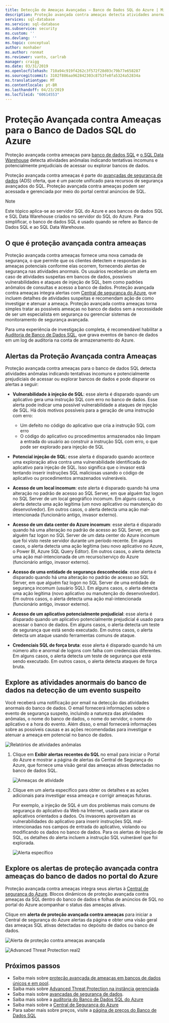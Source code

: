 ```yaml
---
title: Detecção de Ameaças Avançadas – Banco de Dados SQL do Azure | Microsoft Docs
description: Proteção avançada contra ameaças detecta atividades anormais do banco de dados que indicam possíveis ameaças de segurança no banco de dados SQL.
services: sql-database
ms.service: sql-database
ms.subservice: security
ms.custom: ''
ms.devlang: ''
ms.topic: conceptual
author: monhaber
ms.author: ronmat
ms.reviewer: vanto, carlrab
manager: craigg
ms.date: 03/31/2019
ms.openlocfilehash: 710a94c919f4262c3f572f28d03c79b77e658287
ms.sourcegitcommit: 3102f886aa962842303c8753fe8fa5324a52834a
ms.translationtype: MT
ms.contentlocale: pt-BR
ms.lasthandoff: 04/23/2019
ms.locfileid: "60614553"
---
```

# <a name="advanced-threat-protection-for-azure-sql-database"></a>Proteção Avançada contra Ameaças para o Banco de Dados SQL do Azure

Proteção avançada contra ameaças para [banco de dados SQL](sql-database-technical-overview.md) e [o SQL Data Warehouse](../sql-data-warehouse/sql-data-warehouse-overview-what-is.md) detecta atividades anômalas indicando tentativas incomuns e potencialmente prejudiciais de acessar ou explorar bancos de dados.

Proteção avançada contra ameaças é parte do [avançadas de segurança de dados](sql-database-advanced-data-security.md) (ADS) oferta, que é um pacote unificado para recursos de segurança avançados do SQL. Proteção avançada contra ameaças podem ser acessada e gerenciada por meio do portal central anúncios de SQL.

> [!NOTE]
> Este tópico aplica-se ao servidor SQL do Azure e aos bancos de dados SQL e SQL Data Warehouse criados no servidor do SQL do Azure. Para simplificar, o banco de dados SQL é usado quando se refere ao Banco de Dados SQL e ao SQL Data Warehouse.

## <a name="what-is-advanced-threat-protection"></a>O que é proteção avançada contra ameaças

 Proteção avançada contra ameaças fornece uma nova camada de segurança, o que permite que os clientes detectem e respondam às ameaças potenciais conforme elas ocorrem, fornecendo alertas de segurança nas atividades anormais. Os usuários receberão um alerta em caso de atividades suspeitas em bancos de dados, possíveis vulnerabilidades e ataques de injeção de SQL, bem como padrões anômalos de consultas e acesso a banco de dados. Proteção avançada contra ameaças integra alertas com [Central de segurança do Azure](https://azure.microsoft.com/services/security-center/), que incluem detalhes de atividades suspeitas e recomendam ação de como investigar e atenuar a ameaça. Proteção avançada contra ameaças torna simples tratar as possíveis ameaças no banco de dados sem a necessidade de ser um especialista em segurança ou gerenciar sistemas de monitoramento de segurança avançada.

Para uma experiência de investigação completa, é recomendável habilitar a [Auditoria de Banco de Dados SQL](sql-database-auditing.md), que grava eventos de banco de dados em um log de auditoria na conta de armazenamento do Azure.  

## <a name="advanced-threat-protection-alerts"></a>Alertas da Proteção Avançada contra Ameaças

Proteção avançada contra ameaças para o banco de dados SQL detecta atividades anômalas indicando tentativas incomuns e potencialmente prejudiciais de acessar ou explorar bancos de dados e pode disparar os alertas a seguir:

- **Vulnerabilidade à injeção de SQL**: esse alerta é disparado quando um aplicativo gera uma instrução SQL com erro no banco de dados. Esse alerta pode indicar uma possível vulnerabilidade a ataques de injeção de SQL. Há dois motivos possíveis para a geração de uma instrução com erro:

  - Um defeito no código do aplicativo que cria a instrução SQL com erro
  - O código do aplicativo ou procedimentos armazenados não limpam a entrada do usuário ao construir a instrução SQL com erro, o que pode ser explorado para injeção de SQL
- **Potencial injeção de SQL**: esse alerta é disparado quando acontece uma exploração ativa contra uma vulnerabilidade identificada do aplicativo para injeção de SQL. Isso significa que o invasor está tentando inserir instruções SQL maliciosas usando o código de aplicativo ou procedimentos armazenados vulneráveis.
- **Acesso de um local incomum**: este alerta é disparado quando há uma alteração no padrão de acesso ao SQL Server, em que alguém faz logon no SQL Server de um local geográfico incomum. Em alguns casos, o alerta detecta uma ação legítima (um novo aplicativo ou manutenção do desenvolvedor). Em outros casos, o alerta detecta uma ação mal-intencionada (funcionário antigo, invasor externo).
- **Acesso de um data center do Azure incomum**: esse alerta é disparado quando há uma alteração no padrão de acesso ao SQL Server, em que alguém faz logon no SQL Server de um data center do Azure incomum que foi visto neste servidor durante um período recente. Em alguns casos, o alerta detecta uma ação legítima (seu novo aplicativo no Azure, o Power BI, Azure SQL Query Editor). Em outros casos, o alerta detecta uma ação mal-intencionada de um recurso/serviço do Azure (funcionário antigo, invasor externo).
- **Acesso de uma entidade de segurança desconhecida**: esse alerta é disparado quando há uma alteração no padrão de acesso ao SQL Server, em que alguém faz logon no SQL Server de uma entidade de segurança incomum (usuário SQL). Em alguns casos, o alerta detecta uma ação legítima (novo aplicativo ou manutenção do desenvolvedor). Em outros casos, o alerta detecta uma ação mal-intencionada (funcionário antigo, invasor externo).
- **Acesso de um aplicativo potencialmente prejudicial**: esse alerta é disparado quando um aplicativo potencialmente prejudicial é usado para acessar o banco de dados. Em alguns casos, o alerta detecta um teste de segurança que está sendo executado. Em outros casos, o alerta detecta um ataque usando ferramentas comuns de ataque.
- **Credenciais SQL de força bruta**: esse alerta é disparado quando há um número alto e anormal de logons com falha com credenciais diferentes. Em alguns casos, o alerta detecta um teste de segurança que está sendo executado. Em outros casos, o alerta detecta ataques de força bruta.

## <a name="explore-anomalous-database-activities-upon-detection-of-a-suspicious-event"></a>Explore as atividades anormais do banco de dados na detecção de um evento suspeito

Você receberá uma notificação por email na detecção das atividades anormais do banco de dados. O email fornecerá informações sobre o evento de segurança suspeito, incluindo a natureza das atividades anômalas, o nome do banco de dados, o nome do servidor, o nome do aplicativo e a hora do evento. Além disso, o email fornecerá informações sobre as possíveis causas e as ações recomendadas para investigar e atenuar a ameaça em potencial no banco de dados.

![Relatórios de atividades anômalas](./media/sql-database-threat-detection/anomalous_activity_report.png)

1. Clique em **Exibir alertas recentes do SQL** no email para iniciar o Portal do Azure e mostrar a página de alertas da Central de Segurança do Azure, que fornece uma visão geral das ameaças ativas detectadas no banco de dados SQL.

   ![Ameaças de atividade](./media/sql-database-threat-detection/active_threats.png)

2. Clique em um alerta específico para obter os detalhes e as ações adicionais para investigar essa ameaça e corrigir ameaças futuras.

   Por exemplo, a injeção de SQL é um dos problemas mais comuns de segurança do aplicativo da Web na Internet, usada para atacar os aplicativos orientados a dados. Os invasores aproveitam as vulnerabilidades do aplicativo para inserir instruções SQL mal-intencionadas nos campos de entrada do aplicativo, violando ou modificando os dados no banco de dados. Para os alertas de Injeção de SQL, os detalhes do alerta incluem a instrução SQL vulnerável que foi explorada.

   ![Alerta específico](./media/sql-database-threat-detection/specific_alert.png)

## <a name="explore-advanced-threat-protection-alerts-for-your-database-in-the-azure-portal"></a>Explore os alertas de proteção avançada contra ameaças do banco de dados no portal do Azure

Proteção avançada contra ameaças integra seus alertas à [Central de segurança do Azure](https://azure.microsoft.com/services/security-center/). Blocos dinâmicos de proteção avançada contra ameaças da SQL dentro do banco de dados e folhas de anúncios de SQL no portal do Azure acompanhar o status das ameaças ativas.

Clique em **alerta de proteção avançada contra ameaças** para iniciar a Central de segurança do Azure alertas da página e obter uma visão geral das ameaças SQL ativas detectadas no depósito de dados ou banco de dados.

   ![Alerta de proteção contra ameaças avançada](./media/sql-database-threat-detection/threat_detection_alert.png)

   ![Advanced Threat Protection real2](./media/sql-database-threat-detection/threat_detection_alert_atp.png)

## <a name="next-steps"></a>Próximos passos

- Saiba mais sobre [proteção avançada de ameaças em bancos de dados únicos e em pool](sql-database-threat-detection.md).
- Saiba mais sobre [Advanced Threat Protection na instância gerenciada](sql-database-managed-instance-threat-detection.md).
- Saiba mais sobre [avançadas de segurança de dados](sql-database-advanced-data-security.md).
- Saiba mais sobre a [auditoria do Banco de Dados SQL do Azure](sql-database-auditing.md)
- Saiba mais sobre a [Central de Segurança do Azure](https://docs.microsoft.com/azure/security-center/security-center-intro)
- Para saber mais sobre preços, visite a [página de preços do Banco de Dados SQL](https://azure.microsoft.com/pricing/details/sql-database/)  
